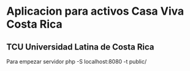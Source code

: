 # Aplicacion para activos Casa Viva Costa Rica
## TCU Universidad Latina de Costa Rica
Para empezar servidor
php -S localhost:8080 -t public/
